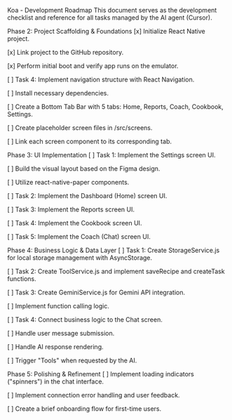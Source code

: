 Koa - Development Roadmap
This document serves as the development checklist and reference for all tasks managed by the AI agent (Cursor).

Phase 2: Project Scaffolding & Foundations
[x] Initialize React Native project.

[x] Link project to the GitHub repository.

[x] Perform initial boot and verify app runs on the emulator.

[ ] Task 4: Implement navigation structure with React Navigation.

[ ] Install necessary dependencies.

[ ] Create a Bottom Tab Bar with 5 tabs: Home, Reports, Coach, Cookbook, Settings.

[ ] Create placeholder screen files in /src/screens.

[ ] Link each screen component to its corresponding tab.

Phase 3: UI Implementation
[ ] Task 1: Implement the Settings screen UI.

[ ] Build the visual layout based on the Figma design.

[ ] Utilize react-native-paper components.

[ ] Task 2: Implement the Dashboard (Home) screen UI.

[ ] Task 3: Implement the Reports screen UI.

[ ] Task 4: Implement the Cookbook screen UI.

[ ] Task 5: Implement the Coach (Chat) screen UI.

Phase 4: Business Logic & Data Layer
[ ] Task 1: Create StorageService.js for local storage management with AsyncStorage.

[ ] Task 2: Create ToolService.js and implement saveRecipe and createTask functions.

[ ] Task 3: Create GeminiService.js for Gemini API integration.

[ ] Implement function calling logic.

[ ] Task 4: Connect business logic to the Chat screen.

[ ] Handle user message submission.

[ ] Handle AI response rendering.

[ ] Trigger "Tools" when requested by the AI.

Phase 5: Polishing & Refinement
[ ] Implement loading indicators ("spinners") in the chat interface.

[ ] Implement connection error handling and user feedback.

[ ] Create a brief onboarding flow for first-time users.